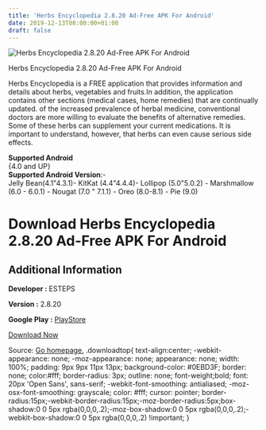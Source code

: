 ```yaml
---
title: 'Herbs Encyclopedia 2.8.20 Ad-Free APK For Android'
date: 2019-12-13T08:00:00+01:00
draft: false
---
```


![Herbs Encyclopedia 2.8.20 Ad-Free APK For Android](https://i1.wp.com/apkhome.net/wp-content/uploads/2019/12/Herbs-Encyclopedia-2.8.20-Ad-Free.png "Herbs Encyclopedia 2.8.20 Ad-Free APK For Android")

  

Herbs Encyclopedia 2.8.20 Ad-Free APK For Android

Herbs Encyclopedia is a FREE application that provides information and details about herbs, vegetables and fruits.In addition, the application contains other sections (medical cases, home remedies) that are continually updated. of the increased prevalence of herbal medicine, conventional doctors are more willing to evaluate the benefits of alternative remedies. Some of these herbs can supplement your current medications. It is important to understand, however, that herbs can even cause serious side effects.

**Supported Android**  
{4.0 and UP}  
**Supported Android Version**:-  
Jelly Bean(4.1"4.3.1)- KitKat (4.4"4.4.4)- Lollipop (5.0"5.0.2) - Marshmallow (6.0 - 6.0.1) - Nougat (7.0 " 7.1.1) - Oreo (8.0-8.1) - Pie (9.0)

Download Herbs Encyclopedia 2.8.20 Ad-Free APK For Android
==========================================================

Additional Information
----------------------

**Developer :** ESTEPS

**Version :** 2.8.20

**Google Play :** [PlayStore](https://play.google.com/store/apps/details?id=com.e_steps.herbs)

  

[Download Now](https://store4app.co/post/herbs-encyclopedia-2-8-20-ad-free-apk-for-android_1575990071)

  
Source: [Go homepage.](https://store4app.co/post/herbs-encyclopedia-2-8-20-ad-free-apk-for-android_1575990071) .downloadtop{ text-align:center; -webkit-appearance: none; -moz-appearance: none; appearance: none; width: 100%; padding: 9px 9px 11px 13px; background-color: #0EBD3F; border: none; color:#fff; border-radius: 3px; outline: none; font-weight;bold; font: 20px 'Open Sans', sans-serif; -webkit-font-smoothing: antialiased; -moz-osx-font-smoothing: grayscale; color: #fff; cursor: pointer; border-radius:15px;-webkit-border-radius:15px;-moz-border-radius:5px;box-shadow:0 0 5px rgba(0,0,0,.2);-moz-box-shadow:0 0 5px rgba(0,0,0,.2);-webkit-box-shadow:0 0 5px rgba(0,0,0,.2) !important; }